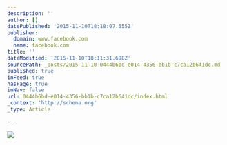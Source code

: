 ```yaml
---
description: ''
author: []
datePublished: '2015-11-10T18:18:07.555Z'
publisher:
  domain: www.facebook.com
  name: facebook.com
title: ''
dateModified: '2015-11-10T18:11:31.698Z'
sourcePath: _posts/2015-11-10-0444b6bd-e014-4356-bb1b-c7ca12b641dc.md
published: true
inFeed: true
hasPage: true
inNav: false
url: 0444b6bd-e014-4356-bb1b-c7ca12b641dc/index.html
_context: 'http://schema.org'
_type: Article

---
```

![](https://scontent.fsnc1-1.fna.fbcdn.net/hphotos-xat1/t31.0-8/10295931_1463348783908313_9167796686778633779_o.jpg)